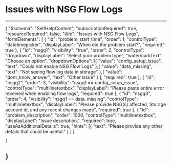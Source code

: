 <properties
	pageTitle="Issues with NSG Flow Logs"
	description="Issues with NSG Flow Logs"
	authors="damendo"
  ms.author="damendo"
	selfHelpType="problemScopingQuestions"
	supportTopicIds="32606424"
	productPesIds="16160"
	cloudEnvironments="public, Fairfax"
	schemaVersion="1"
	articleId="23f8d822-ea47-49a0-8638-95e9d8d1113f"
	ownershipId="CloudNet_NetAnalytics"
/>

# Issues with NSG Flow Logs
---
{
    "$schema": "SelfHelpContent",
		"subscriptionRequired": true,
		"resourceRequired": false,
    "title": "Issues with NSG Flow Logs",
    "formElements": [
			{
			"id": "problem_start_time",
					"order": 1,
					"controlType": "datetimepicker",
					"displayLabel": "When did the problem start?",
					"required": true
			},
			{
            "id": "nsgq1",
            "visibility": "true",
            "order": 2,
            "controlType": "dropdown",
            "displayLabel": "Select your problem type",
            "watermarkText": "Choose an option",
            "dropdownOptions": [{
                    "value": "config_setup_issue",
                    "text": "Could not enable NSG Flow Logs"
                },{
                    "value": "data_missing",
                    "text": "Not seeing flow log data in storage"
                },{
                    "value": "dont_know_answer",
                    "text": "Other issue"
                }
								],
            "required": true
        },
				{
            "id": "nsgq2",
            "order": 3,
						"visibility": "nsgq1 == config_setup_issue",
            "controlType": "multilinetextbox",
            "displayLabel": "Please paste entire error received when enabling flow logs",
            "required": true
        },
				{
						"id": "nsgq3",
						"order": 4,
						"visibility": "nsgq1 == data_missing",
						"controlType": "multilinetextbox",
						"displayLabel": "Please provide NSG(s) affected, Storage account id, and any recent changes made",
						"required": true
				},
				{
						"id": "problem_description",
						"order": 1000,
						"controlType": "multilinetextbox",
						"displayLabel": "Issue description.",
						"required": true,
						"useAsAdditionalDetails": true,
						"hints": [{
						"text": "Please provide any other details that could be useful."
											}
						]
				}

    ]
}
---
